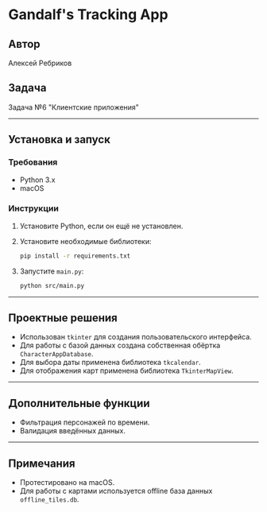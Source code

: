 
# Gandalf's Tracking App

## Автор

Алексей Ребриков

## Задача

Задача №6 "Клиентские приложения"

---

## Установка и запуск

### Требования

- Python 3.x
- macOS

### Инструкции

1. Установите Python, если он ещё не установлен.
2. Установите необходимые библиотеки:

   ```bash
   pip install -r requirements.txt
   ```

3. Запустите `main.py`:

   ```bash
   python src/main.py
   ```

---

## Проектные решения

- Использован `tkinter` для создания пользовательского интерфейса.
- Для работы с базой данных создана собственная обёртка `CharacterAppDatabase`.
- Для выбора даты применена библиотека `tkcalendar`.
- Для отображения карт применена библиотека `TkinterMapView`.

---

## Дополнительные функции

- Фильтрация персонажей по времени.
- Валидация введённых данных.

---

## Примечания

- Протестировано на macOS.
- Для работы с картами используется offline база данных `offline_tiles.db`.
